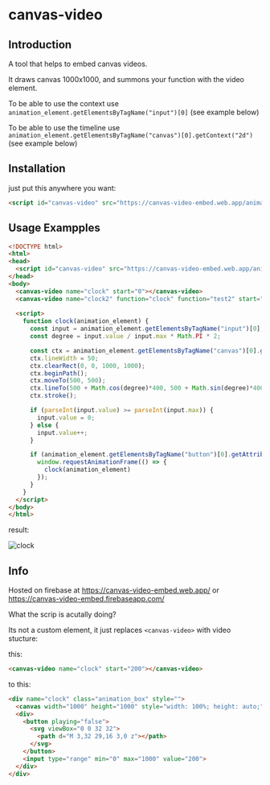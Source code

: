 # canvas-video

## Introduction

A tool that helps to embed canvas videos.

It draws canvas 1000x1000, and summons your function with the video element.

To be able to use the context use `animation_element.getElementsByTagName("input")[0]` (see example below)

To be able to use the timeline use `animation_element.getElementsByTagName("canvas")[0].getContext("2d")` (see example below)

## Installation

just put this anywhere you want:
```html
<script id="canvas-video" src="https://canvas-video-embed.web.app/animation.js"></script>
```

## Usage Exampples

```html
<!DOCTYPE html>
<html>
<head>
  <script id="canvas-video" src="https://canvas-video-embed.web.app/animation.js"></script>
</head>
<body>
  <canvas-video name="clock" start="0"></canvas-video>
  <canvas-video name="clock2" function="clock" function="test2" start="0"></canvas-video>
  
  <script>
    function clock(animation_element) {
      const input = animation_element.getElementsByTagName("input")[0];
      const degree = input.value / input.max * Math.PI * 2;

      const ctx = animation_element.getElementsByTagName("canvas")[0].getContext("2d");
      ctx.lineWidth = 50;
      ctx.clearRect(0, 0, 1000, 1000);
      ctx.beginPath();
      ctx.moveTo(500, 500);
      ctx.lineTo(500 + Math.cos(degree)*400, 500 + Math.sin(degree)*400);
      ctx.stroke();

      if (parseInt(input.value) >= parseInt(input.max)) {
        input.value = 0;
      } else {
        input.value++;
      }

      if (animation_element.getElementsByTagName("button")[0].getAttribute("playing") == "true") {
        window.requestAnimationFrame(() => {
          clock(animation_element)
        });
      }
    }
  </script>
</body>
</html>
```

result:

![clock](https://user-images.githubusercontent.com/53610738/159015772-1e691bb7-be66-4dd3-aed9-41a2b003cc35.PNG)

## Info

Hosted on firebase at https://canvas-video-embed.web.app/ or https://canvas-video-embed.firebaseapp.com/


What the scrip is acutally doing?

Its not a custom element, it just replaces `<canvas-video>` with video stucture:

this:
```html
<canvas-video name="clock" start="200"></canvas-video>
```
to this:
```html
<div name="clock" class="animation_box" style="">
  <canvas width="1000" height="1000" style="width: 100%; height: auto;"></canvas>
  <div>
    <button playing="false">
      <svg viewBox="0 0 32 32">
        <path d="M 3,32 29,16 3,0 z"></path>
      </svg>
    </button>
    <input type="range" min="0" max="1000" value="200">
  </div>
</div>
```
